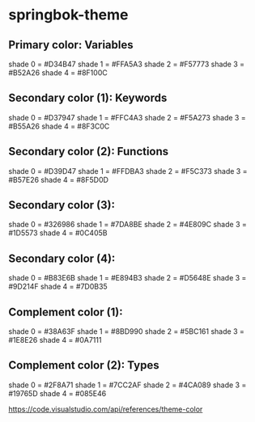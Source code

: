 # springbok-theme

## Primary color: Variables

shade 0 = #D34B47
shade 1 = #FFA5A3
shade 2 = #F57773
shade 3 = #B52A26
shade 4 = #8F100C

## Secondary color (1): Keywords

shade 0 = #D37947
shade 1 = #FFC4A3
shade 2 = #F5A273
shade 3 = #B55A26
shade 4 = #8F3C0C

## Secondary color (2): Functions

shade 0 = #D39D47
shade 1 = #FFDBA3
shade 2 = #F5C373
shade 3 = #B57E26
shade 4 = #8F5D0D

## Secondary color (3):

shade 0 = #326986
shade 1 = #7DA8BE
shade 2 = #4E809C
shade 3 = #1D5573
shade 4 = #0C405B

## Secondary color (4):

shade 0 = #B83E6B
shade 1 = #E894B3
shade 2 = #D5648E
shade 3 = #9D214F
shade 4 = #7D0B35

## Complement color (1):

shade 0 = #38A63F
shade 1 = #8BD990
shade 2 = #5BC161
shade 3 = #1E8E26
shade 4 = #0A7111

## Complement color (2): Types

shade 0 = #2F8A71
shade 1 = #7CC2AF
shade 2 = #4CA089
shade 3 = #19765D
shade 4 = #085E46

https://code.visualstudio.com/api/references/theme-color

